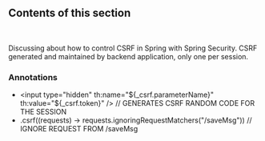 ## Contents of this section
<br>

Discussing about how to control CSRF in Spring with Spring Security. CSRF generated and maintained by backend application, only one per session. 

### Annotations
- \<input type="hidden" th:name="\${_csrf.parameterName}" th:value="${_csrf.token}" /> // GENERATES CSRF RANDOM CODE FOR THE SESSION
- .csrf((requests) -> requests.ignoringRequestMatchers("/saveMsg")) // IGNORE REQUEST FROM /saveMsg
                

